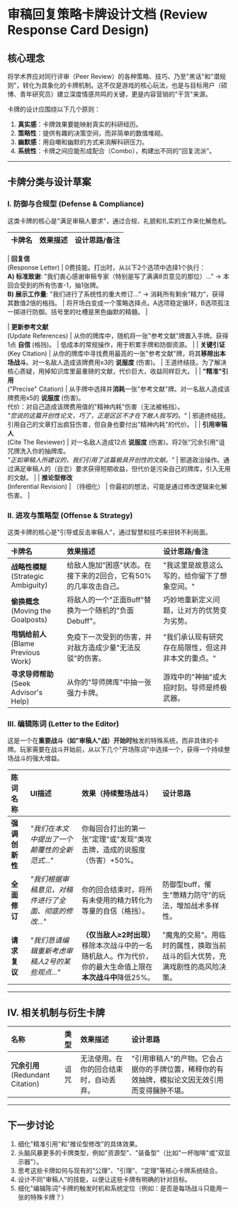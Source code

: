 # 审稿回复策略卡牌设计文档 (Review Response Card Design)

## 核心理念

将学术界应对同行评审（Peer Review）的各种策略、技巧、乃至"黑话"和"潜规则"，转化为具象化的卡牌机制。这不仅是游戏的核心玩法，也是与目标用户（硕博、青年研究员）建立深度情感共鸣的关键，更是内容营销的"干货"来源。

卡牌的设计应围绕以下几个原则：
1.  **真实感**：卡牌效果要能映射真实的科研经历。
2.  **策略性**：提供有趣的决策空间，而非简单的数值堆砌。
3.  **幽默感**：用自嘲和幽默的方式来消解科研压力。
4.  **系统性**：卡牌之间应能形成配合（Combo），构建出不同的"回复流派"。

---

## 卡牌分类与设计草案

### I. 防御与合规型 (Defense & Compliance)

这类卡牌的核心是"满足审稿人要求"，通过合规、礼貌和扎实的工作来化解危机。

| 卡牌名 | 效果描述 | 设计思路/备注 |
| :--- | :--- | :--- |


| **回复信**<br/>(Response Letter) | 0费技能。打出时，从以下2个选项中选择1个执行：<br> **A) 标准致谢**: "我们衷心感谢审稿专家（特别是写了满满8页意见的那位）..." -> 本回合受到的所有伤害-1，抽1张牌。<br> **B) 展示工作量**: "我们进行了系统性的重大修订..." -> 消耗所有剩余"精力"，获得其数值2倍的格挡。 | 将开场白变成一个策略选择点。A选项稳定循环，B选项孤注一掷进行防御。括号里的吐槽是黑色幽默的精髓。 |



| **更新参考文献**<br/>(Update References) | 从你的牌库中，随机将一张"参考文献"牌置入手牌。获得1点 **自信** (格挡)。 | 低成本的常规操作，用于积累手牌和防御资源。 |
| **关键引证**<br/>(Key Citation) | 从你的牌库中寻找费用最高的一张"参考文献"牌，将其**移除出本场战斗**。对一名敌人造成该牌费用x3的 **说服度** (伤害)。 | 王道终结技。为了解决核心质疑，用掉知识库里最重磅的文献，代价巨大，收益同样巨大。 |
| **"精准"引用**<br/>("Precise" Citation) | 从手牌中选择并**消耗**一张"参考文献"牌。对一名敌人造成该牌费用x5的 **说服度** (伤害)。<br>代价：对自己造成该牌费用值的"精神内耗"伤害（无法被格挡）。<br><i>"您说的这篇开创性论文，巧了，正是区区不才在下敝人我写的。"</i> | 邪道终结技。引用自己的文章打出疯狂伤害，但自身也要付出"精神内耗"的代价。 |
| **引用审稿人**<br/>(Cite The Reviewer) | 对一名敌人造成12点 **说服度** (伤害)。将2张"冗余引用"诅咒牌洗入你的抽牌库。<br><i>"正如审稿人所建议的，我们引用了这篇极具开创性的文献。"</i> | 邪道政治操作。通过满足审稿人的（自恋）要求获得短期收益，但代价是污染自己的牌库，引入无用的文献。 |
| **推论型修改**<br/>(Inferential Revision) | （待细化） | 你最初的想法，可能是通过修改逻辑来化解伤害。 |


### II. 进攻与策略型 (Offense & Strategy)

这类卡牌的核心是"引导或反击审稿人"，通过智慧和技巧来扭转不利局面。

| 卡牌名 | 效果描述 | 设计思路/备注 |
| :--- | :--- | :--- |
| **战略性模糊**<br/>(Strategic Ambiguity) | 给敌人施加"困惑"状态。在接下来的2回合，它有50%的几率攻击自己。 | "我这里是故意这么写的，给你留下了想象空间。" |
| **偷换概念**<br/>(Moving the Goalposts) | 将敌人的一个"正面Buff"替换为一个随机的"负面Debuff"。 | 巧妙地重新定义问题，让对方的优势变为劣势。 |
| **甩锅给前人**<br/>(Blame Previous Work) | 免疫下一次受到的伤害，并对敌方造成少量"无法反驳"的伤害。 | "我们承认现有研究存在局限性，但这并非本文的重点。" |
| **寻求导师帮助**<br/>(Seek Advisor's Help) | 从你的"导师牌库"中抽一张强力卡牌。 | 游戏中的"神抽"或大招时刻。导师是终极武器。 |

### III. 编辑陈词 (Letter to the Editor)

这是一个在**重要战斗（如"审稿人"战）开始时**触发的特殊系统，而非具体的卡牌。玩家需要在战斗开始前，从以下几个"开场陈词"中选择一个，获得一个持续整场战斗的强大增益。

| 陈词名称 | UI描述 | 效果（持续整场战斗） | 设计思路 |
| :--- | :--- | :--- | :--- |
| **强调创新性** | *"我们在本文中提出了一个颠覆性的全新范式..."* | 你每回合打出的第一张"定理"或"发现"类攻击牌，造成的说服度（伤害）+50%。 |
| **全面修订** | *"我们根据审稿意见，对稿件进行了全面、彻底的修改..."* | 你的回合结束时，将所有未使用的精力转化为等量的自信（格挡）。 | 防御型buff，催生"憋精力防守"的玩法，增加战术多样性。 |
| **请求复议** | *"我们恳请编辑重新考虑审稿人2号的某些观点..."* | **（仅当敌人≥2时出现）**<br>移除本次战斗中的一名随机敌人。作为代价，你的最大生命值上限在**本次战斗中**降低25%。 | "魔鬼的交易"。用临时的属性，换取当前战斗的巨大优势，充满戏剧性的高风险决策。 |

---

## IV. 相关机制与衍生卡牌

| 名称 | 类型 | 效果描述 | 设计思路 |
| :--- | :--- | :--- | :--- |
| **冗余引用**<br/>(Redundant Citation) | 诅咒 | 无法使用。在你的回合结束时，自动丢弃。 | "引用审稿人"的产物。它会占据你的手牌位置，稀释你的有效抽牌，模拟论文因无效引用而变得臃肿不堪。 |

---

## 下一步讨论

1.  细化"精准引用"和"推论型修改"的具体效果。
2.  头脑风暴更多的卡牌类型，例如"资源型"、"装备型"（比如"一杯咖啡"或"双显示器"）。
3.  思考这些卡牌如何与现有的"公理"、"引理"、"定理"等核心卡牌系统结合。
4.  设计不同"审稿人"的技能，以便让这些卡牌有明确的针对目标。
5.  细化"编辑陈词"卡牌的触发时机和系统定位（例如：是否是每场战斗只能用一张的特殊卡牌？） 